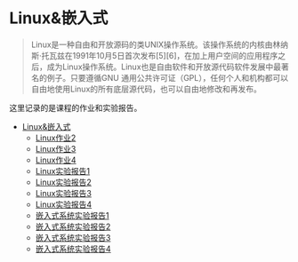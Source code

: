 # Linux&嵌入式

> Linux是一种自由和开放源码的类UNIX操作系统。该操作系统的内核由林纳斯·托瓦兹在1991年10月5日首次发布[5][6]，在加上用户空间的应用程序之后，成为Linux操作系统。Linux也是自由软件和开放源代码软件发展中最著名的例子。只要遵循GNU 通用公共许可证（GPL），任何个人和机构都可以自由地使用Linux的所有底层源代码，也可以自由地修改和再发布。

这里记录的是课程的作业和实验报告。

- [Linux&嵌入式](./subpage/Linux&嵌入式/_Linux&嵌入式.md)
  - [Linux作业2](./subpage/Linux&嵌入式/subsubpage/Linux作业/Linux作业2)
  - [Linux作业3](./subpage/Linux&嵌入式/subsubpage/Linux作业/Linux作业3)
  - [Linux作业4](./subpage/Linux&嵌入式/subsubpage/Linux作业/Linux作业4)
  - [Linux实验报告1](./subpage/Linux&嵌入式/subsubpage/Linux实验/Linux实验报告1)
  - [Linux实验报告2](./subpage/Linux&嵌入式/subsubpage/Linux实验/Linux实验报告2)
  - [Linux实验报告3](./subpage/Linux&嵌入式/subsubpage/Linux实验/Linux实验报告3)
  - [Linux实验报告4](./subpage/Linux&嵌入式/subsubpage/Linux实验/Linux实验报告4)
  - [嵌入式系统实验报告1](./subpage/Linux&嵌入式/subsubpage/嵌入式/嵌入式系统实验报告1.md)
  - [嵌入式系统实验报告2](./subpage/Linux&嵌入式/subsubpage/嵌入式/嵌入式系统实验报告2.md)
  - [嵌入式系统实验报告3](./subpage/Linux&嵌入式/subsubpage/嵌入式/嵌入式系统实验报告3.md)
  - [嵌入式系统实验报告4](./subpage/Linux&嵌入式/subsubpage/嵌入式/嵌入式系统实验报告4.md)

